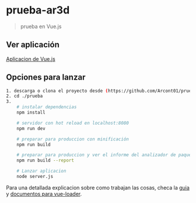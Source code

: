 # prueba-ar3d

> prueba en Vue.js

## Ver aplicación
[Aplicacion de Vue.js](https://ar3d-app.herokuapp.com)

## Opciones para lanzar

``` bash
1. descarga o clona el proyecto desde (https://github.com/Arcont01/prueba)
2. cd ./prueba
3. 
    # instalar dependencias
    npm install

    # servidor con hot reload en localhost:8080
    npm run dev

    # preparar para produccion con minificación
    npm run build

    # preparar para produccion y ver el informe del analizador de paquetes
    npm run build --report

    # Lanzar aplicacion
    node server.js
```

Para una detallada explicacion sobre como trabajan las cosas, checa la [guia](http://vuejs-templates.github.io/webpack/) y [documentos para vue-loader](http://vuejs.github.io/vue-loader).
